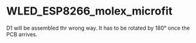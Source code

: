 # WLED_ESP8266_molex_microfit

D1 will be assembled thr wrong way. It has to be rotated by 180° once the PCB arrives.